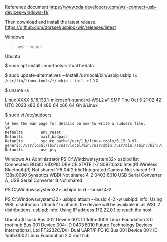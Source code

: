 Reference document https://www.xda-developers.com/wsl-connect-usb-devices-windows-11/

 Then download and install the latest release. https://github.com/dorssel/usbipd-win/releases/latest

Windows
> wsl --install

Ubuntu

$ sudo apt install linux-tools-virtual hwdata

$ sudo update-alternatives --install /usr/local/bin/usbip usbip `ls /usr/lib/linux-tools/*/usbip | tail -n1` 20

$ uname -a

Linux XXXX 5.15.133.1-microsoft-standard-WSL2 #1 SMP Thu Oct 5 21:02:42 UTC 2023 x86_64 x86_64 x86_64 GNU/Linux

$ sudo vi /etc/sudoers
```
\# See the man page for details on how to write a sudoers file.
\#
Defaults        env_reset
Defaults        mail_badpass
Defaults        secure_path="/usr/lib/linux-tools/5.15.0-97-generic:/usr/local/sbin:/usr/local/bin:/usr/sbin:/usr/bin:/sbin:/bin:/snap/bin"
Defaults        use_pty
```
Windows As Administrator
PS C:\Windows\system32> usbipd list
Connected:
BUSID  VID:PID    DEVICE                                                        STATE
1-7    8087:0a2b  Intel(R) Wireless Bluetooth(R)                                Not shared
1-8    04f2:b5c1  Integrated Camera                                             Not shared
1-9    138a:0090  Synaptics WBDI                                                Not shared
4-2    0403:6010  USB Serial Converter A, USB Serial Converter B                Not shared

PS C:\Windows\system32> usbipd  bind --busid 4-2

PS C:\Windows\system32> usbipd  attach --busid 4-2 -w
usbipd: info: Using WSL distribution 'Ubuntu' to attach; the device will be available in all WSL 2 distributions.
usbipd: info: Using IP address 172.22.0.1 to reach the host.

Ubuntu
$ lsusb
Bus 002 Device 001: ID 1d6b:0003 Linux Foundation 3.0 root hub
Bus 001 Device 004: ID 0403:6010 Future Technology Devices International, Ltd FT2232C/D/H Dual UART/FIFO IC
Bus 001 Device 001: ID 1d6b:0002 Linux Foundation 2.0 root hub



